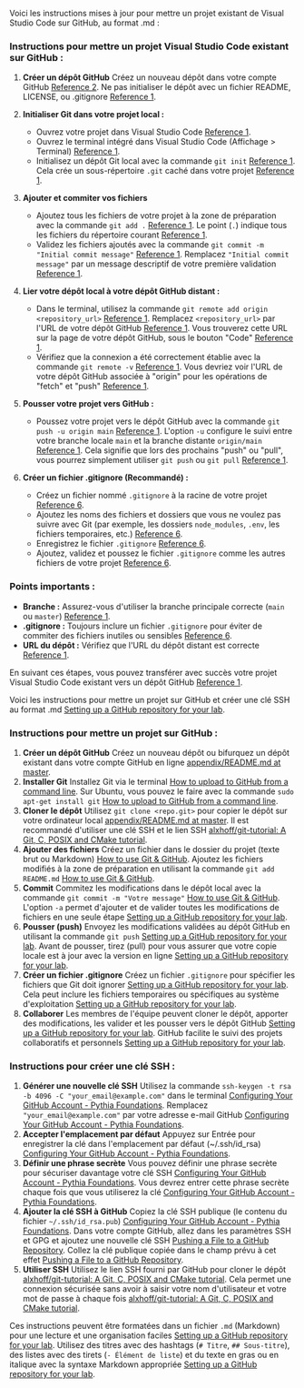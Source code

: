 Voici les instructions mises à jour pour mettre un projet existant de Visual Studio Code sur GitHub, au format .md :

### Instructions pour mettre un projet Visual Studio Code existant sur GitHub :

1.  **Créer un dépôt GitHub** Créez un nouveau dépôt dans votre compte GitHub [Reference 2](). Ne pas initialiser le dépôt avec un fichier README, LICENSE, ou .gitignore [Reference 1]().

2.  **Initialiser Git dans votre projet local :**
    *   Ouvrez votre projet dans Visual Studio Code [Reference 1]().
    *   Ouvrez le terminal intégré dans Visual Studio Code (Affichage > Terminal) [Reference 1]().
    *   Initialisez un dépôt Git local avec la commande `git init` [Reference 1](). Cela crée un sous-répertoire `.git` caché dans votre projet [Reference 1]().

3.  **Ajouter et commiter vos fichiers**
    *   Ajoutez tous les fichiers de votre projet à la zone de préparation avec la commande `git add .` [Reference 1]().  Le point (`.`) indique tous les fichiers du répertoire courant [Reference 1]().
    *   Validez les fichiers ajoutés avec la commande `git commit -m "Initial commit message"` [Reference 1](). Remplacez `"Initial commit message"` par un message descriptif de votre première validation [Reference 1]().

4.  **Lier votre dépôt local à votre dépôt GitHub distant :**
    *   Dans le terminal, utilisez la commande `git remote add origin <repository_url>` [Reference 1](). Remplacez `<repository_url>` par l'URL de votre dépôt GitHub [Reference 1](). Vous trouverez cette URL sur la page de votre dépôt GitHub, sous le bouton "Code" [Reference 1]().
    *   Vérifiez que la connexion a été correctement établie avec la commande `git remote -v` [Reference 1]().  Vous devriez voir l'URL de votre dépôt GitHub associée à "origin" pour les opérations de "fetch" et "push" [Reference 1]().

5.  **Pousser votre projet vers GitHub :**
    *   Poussez votre projet vers le dépôt GitHub avec la commande `git push -u origin main` [Reference 1]().  L'option `-u` configure le suivi entre votre branche locale `main` et la branche distante `origin/main` [Reference 1](). Cela signifie que lors des prochains "push" ou "pull", vous pourrez simplement utiliser `git push` ou `git pull` [Reference 1]().

6.  **Créer un fichier .gitignore (Recommandé) :**
    *   Créez un fichier nommé `.gitignore` à la racine de votre projet [Reference 6]().
    *   Ajoutez les noms des fichiers et dossiers que vous ne voulez pas suivre avec Git (par exemple, les dossiers `node_modules`, `.env`, les fichiers temporaires, etc.) [Reference 6]().
    *   Enregistrez le fichier `.gitignore` [Reference 6]().
    *   Ajoutez, validez et poussez le fichier `.gitignore` comme les autres fichiers de votre projet [Reference 6]().

### Points importants :

*   **Branche :** Assurez-vous d'utiliser la branche principale correcte (`main` ou `master`) [Reference 1]().
*   **.gitignore :** Toujours inclure un fichier `.gitignore` pour éviter de commiter des fichiers inutiles ou sensibles [Reference 6]().
*   **URL du dépôt :** Vérifiez que l'URL du dépôt distant est correcte [Reference 1]().

En suivant ces étapes, vous pouvez transférer avec succès votre projet Visual Studio Code existant vers un dépôt GitHub [Reference 1]().


Voici les instructions pour mettre un projet sur GitHub et créer une clé SSH au format .md [Setting up a GitHub repository for your lab](https://ourcodingclub.github.io/tutorials/git-for-labs/).

### Instructions pour mettre un projet sur GitHub :

1.  **Créer un dépôt GitHub** Créez un nouveau dépôt ou bifurquez un dépôt existant dans votre compte GitHub en ligne [appendix/README.md at master](https://github.com/github-fun/appendix/blob/master/README.md).
2.  **Installer Git** Installez Git via le terminal [How to upload to GitHub from a command line](https://www.quora.com/How-do-I-upload-to-GitHub-from-a-command-line).  Sur Ubuntu, vous pouvez le faire avec la commande `sudo apt-get install git` [How to upload to GitHub from a command line](https://www.quora.com/How-do-I-upload-to-GitHub-from-a-command-line).
3.  **Cloner le dépôt** Utilisez `git clone <repo.git>` pour copier le dépôt sur votre ordinateur local [appendix/README.md at master](https://github.com/github-fun/appendix/blob/master/README.md). Il est recommandé d'utiliser une clé SSH et le lien SSH [alxhoff/git-tutorial: A Git, C, POSIX and CMake tutorial](https://github.com/alxhoff/git-tutorial).
4.  **Ajouter des fichiers** Créez un fichier dans le dossier du projet (texte brut ou Markdown) [How to use Git & GitHub](https://southernmethodistuniversity.github.io/git/introgitandgithub.html). Ajoutez les fichiers modifiés à la zone de préparation en utilisant la commande `git add README.md` [How to use Git & GitHub](https://southernmethodistuniversity.github.io/git/introgitandgithub.html).
5.  **Commit**  Commitez les modifications dans le dépôt local avec la commande `git commit -m "Votre message"` [How to use Git & GitHub](https://southernmethodistuniversity.github.io/git/introgitandgithub.html). L'option `-a` permet d'ajouter et de valider toutes les modifications de fichiers en une seule étape [Setting up a GitHub repository for your lab](https://ourcodingclub.github.io/tutorials/git-for-labs/).
6.  **Pousser (push)** Envoyez les modifications validées au dépôt GitHub en utilisant la commande `git push` [Setting up a GitHub repository for your lab](https://ourcodingclub.github.io/tutorials/git-for-labs/). Avant de pousser, tirez (pull) pour vous assurer que votre copie locale est à jour avec la version en ligne [Setting up a GitHub repository for your lab](https://ourcodingclub.github.io/tutorials/git-for-labs/).
7.  **Créer un fichier .gitignore** Créez un fichier `.gitignore` pour spécifier les fichiers que Git doit ignorer [Setting up a GitHub repository for your lab](https://ourcodingclub.github.io/tutorials/git-for-labs/). Cela peut inclure les fichiers temporaires ou spécifiques au système d'exploitation [Setting up a GitHub repository for your lab](https://ourcodingclub.github.io/tutorials/git-for-labs/).
8.  **Collaborer**  Les membres de l'équipe peuvent cloner le dépôt, apporter des modifications, les valider et les pousser vers le dépôt GitHub [Setting up a GitHub repository for your lab](https://ourcodingclub.github.io/tutorials/git-for-labs/).  GitHub facilite le suivi des projets collaboratifs et personnels [Setting up a GitHub repository for your lab](https://ourcodingclub.github.io/tutorials/git-for-labs/).

### Instructions pour créer une clé SSH :

1.  **Générer une nouvelle clé SSH** Utilisez la commande `ssh-keygen -t rsa -b 4096 -C "your_email@example.com"` dans le terminal [Configuring Your GitHub Account - Pythia Foundations](https://foundations.projectpythia.org/foundations/github/github-setup-advanced.html).  Remplacez `"your_email@example.com"` par votre adresse e-mail GitHub [Configuring Your GitHub Account - Pythia Foundations](https://foundations.projectpythia.org/foundations/github/github-setup-advanced.html).
2.  **Accepter l'emplacement par défaut** Appuyez sur Entrée pour enregistrer la clé dans l'emplacement par défaut (~/.ssh/id\_rsa) [Configuring Your GitHub Account - Pythia Foundations](https://foundations.projectpythia.org/foundations/github/github-setup-advanced.html).
3.  **Définir une phrase secrète** Vous pouvez définir une phrase secrète pour sécuriser davantage votre clé SSH [Configuring Your GitHub Account - Pythia Foundations](https://foundations.projectpythia.org/foundations/github/github-setup-advanced.html).  Vous devrez entrer cette phrase secrète chaque fois que vous utiliserez la clé [Configuring Your GitHub Account - Pythia Foundations](https://foundations.projectpythia.org/foundations/github/github-setup-advanced.html).
4.  **Ajouter la clé SSH à GitHub** Copiez la clé SSH publique (le contenu du fichier `~/.ssh/id_rsa.pub`) [Configuring Your GitHub Account - Pythia Foundations](https://foundations.projectpythia.org/foundations/github/github-setup-advanced.html). Dans votre compte GitHub, allez dans les paramètres SSH et GPG et ajoutez une nouvelle clé SSH [Pushing a File to a GitHub Repository](https://www.pluralsight.com/labs/aws/pushing-a-file-to-a-github-repository). Collez la clé publique copiée dans le champ prévu à cet effet [Pushing a File to a GitHub Repository](https://www.pluralsight.com/labs/aws/pushing-a-file-to-a-github-repository).
5.  **Utiliser SSH** Utilisez le lien SSH fourni par GitHub pour cloner le dépôt [alxhoff/git-tutorial: A Git, C, POSIX and CMake tutorial](https://github.com/alxhoff/git-tutorial). Cela permet une connexion sécurisée sans avoir à saisir votre nom d'utilisateur et votre mot de passe à chaque fois [alxhoff/git-tutorial: A Git, C, POSIX and CMake tutorial](https://github.com/alxhoff/git-tutorial).

Ces instructions peuvent être formatées dans un fichier `.md` (Markdown) pour une lecture et une organisation faciles [Setting up a GitHub repository for your lab](https://ourcodingclub.github.io/tutorials/git-for-labs/). Utilisez des titres avec des hashtags (`# Titre`, `## Sous-titre`), des listes avec des tirets (`- Élément de liste`) et du texte en gras ou en italique avec la syntaxe Markdown appropriée [Setting up a GitHub repository for your lab](https://ourcodingclub.github.io/tutorials/git-for-labs/).
 
 